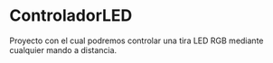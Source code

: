 # ControladorLED
Proyecto con el cual podremos controlar una tira LED RGB mediante cualquier mando a distancia.
